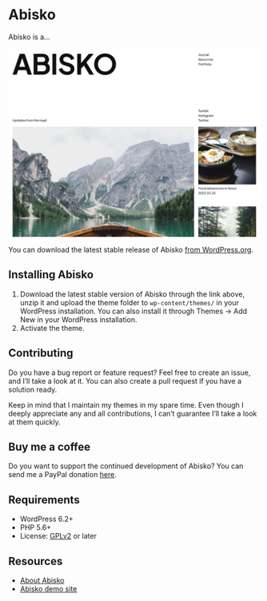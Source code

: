 # Abisko

Abisko is a...

![Abisko](https://github.com/andersnoren/abisko/blob/main/screenshot.jpg)

You can download the latest stable release of Abisko [from WordPress.org](https://wordpress.org/themes/abisko/).

## Installing Abisko
1. Download the latest stable version of Abisko through the link above, unzip it and upload the theme folder to `wp-content/themes/` in your WordPress installation. You can also install it through Themes → Add New in your WordPress installation.
2. Activate the theme.

## Contributing
Do you have a bug report or feature request? Feel free to create an issue, and I’ll take a look at it. You can also create a pull request if you have a solution ready. 

Keep in mind that I maintain my themes in my spare time. Even though I deeply appreciate any and all contributions, I can’t guarantee I’ll take a look at them quickly.

## Buy me a coffee
Do you want to support the continued development of Abisko? You can send me a PayPal donation [here](https://www.paypal.com/cgi-bin/webscr?cmd=_donations&business=anders%40andersnoren%2ese&lc=US&item_name=Free%20WordPress%20Themes%20from%20Anders%20Noren&currency_code=USD&bn=PP%2dDonationsBF%3abtn_donateCC_LG%2egif%3aNonHosted).

## Requirements
- WordPress 6.2+
- PHP 5.6+
- License: [GPLv2](https://www.gnu.org/licenses/gpl-2.0.html) or later

## Resources
- [About Abisko](https://andersnoren.se/teman/abisko-wordpress-theme/)
- [Abisko demo site](https://andersnoren.se/themes/abisko/)
